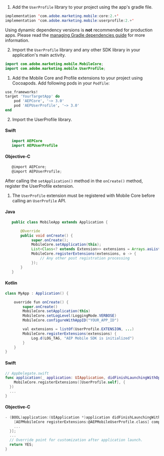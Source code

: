 <Variant platform="android" task="add" repeat="5"/>

1. Add the `UserProfile` library to your project using the app's gradle file.

```java
implementation 'com.adobe.marketing.mobile:core:2.+'
implementation 'com.adobe.marketing.mobile:userprofile:2.+'
```

<InlineNestedAlert variant="warning" header="false" iconPosition="left">

Using dynamic dependency versions is **not** recommended for production apps. Please read the [managing Gradle dependencies guide](../resources/manage-gradle-dependencies.md) for more information. 

</InlineNestedAlert>

2. Import the `UserProfile` library and any other SDK library in your application's main activity.

```java
import com.adobe.marketing.mobile.MobileCore;
import com.adobe.marketing.mobile.UserProfile;
```

<Variant platform="ios" task="add" repeat="7"/>

1. Add the Mobile Core and Profile extensions to your project using Cocoapods. Add following pods in your `Podfile`:

```ruby
use_frameworks!
target 'YourTargetApp' do
    pod 'AEPCore', '~> 3.0'
    pod 'AEPUserProfile', '~> 3.0'
end
```

2. Import the UserProfile library.

#### Swift

```swift
   import AEPCore
   import AEPUserProfile
```

#### Objective-C

```objectivec
   @import AEPCore;
   @import AEPUserProfile;
```

<Variant platform="android" task="register" repeat="5"/>


After calling the `setApplication()` method in the `onCreate()` method, register the UserProfile extension.

1. The `UserProfile` extension must be registered with Mobile Core before calling an `UserProfile` API.

#### Java

```java
   public class MobileApp extends Application {

       @Override
       public void onCreate() {
            super.onCreate();
            MobileCore.setApplication(this);
            List<Class<? extends Extension>> extensions = Arrays.asList(UserProfile.EXTENSION, ...);
            MobileCore.registerExtensions(extensions, o -> {
                // Any other post registration processing
            });
       }
   }
```

#### Kotlin

```java
class MyApp : Application() {

    override fun onCreate() {
        super.onCreate()
        MobileCore.setApplication(this)
        MobileCore.setLogLevel(LoggingMode.VERBOSE)
        MobileCore.configureWithAppID("YOUR_APP_ID")

        val extensions = listOf(UserProfile.EXTENSION, ...)
        MobileCore.registerExtensions(extensions) {
            Log.d(LOG_TAG, "AEP Mobile SDK is initialized")
        }
    }
}
```

<Variant platform="ios" task="register" repeat="1"/>

#### Swift

```swift
// AppDelegate.swift
func application(_ application: UIApplication, didFinishLaunchingWithOptions launchOptions: [UIApplication.LaunchOptionsKey: Any]?) -> Bool {
    MobileCore.registerExtensions([UserProfile.self], {
  })
  ...
}
```

#### Objective-C

```objectivec
- (BOOL)application:(UIApplication *)application didFinishLaunchingWithOptions:(NSDictionary *)launchOptions {
    [AEPMobileCore registerExtensions:@AEPMobileUserProfile.class] completion:^{
    ...
  }];
  ...
  // Override point for customization after application launch.
  return YES;
}
```
